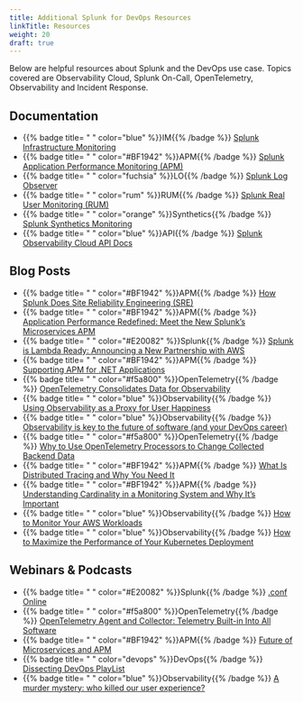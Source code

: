 ```yaml
---
title: Additional Splunk for DevOps Resources
linkTitle: Resources
weight: 20
draft: true
---
```


Below are helpful resources about Splunk and the DevOps use case. Topics covered are Observability Cloud, Splunk On-Call, OpenTelemetry, Observability and Incident Response.

## Documentation

* {{% badge title= " " color="blue" %}}IM{{% /badge %}} [Splunk Infrastructure Monitoring](https://docs.splunk.com/Observability/infrastructure/intro-to-infrastructure.html#nav-Introduction-to-Splunk-Infrastructure-Monitoring)
* {{% badge title= " " color="#BF1942" %}}APM{{% /badge %}} [Splunk Application Performance Monitoring (APM)](https://docs.splunk.com/Observability/apm/intro-to-apm.html#nav-Introduction-to-Splunk-APM)
* {{% badge title= " " color="fuchsia" %}}LO{{% /badge %}} [Splunk Log Observer](https://docs.splunk.com/Observability/logs/intro-to-logs.html#nav-Introduction-to-Splunk-Log-Observer)
* {{% badge title= " " color="rum" %}}RUM{{% /badge %}} [Splunk Real User Monitoring (RUM)](https://docs.splunk.com/Observability/rum/intro-to-rum.html#nav-Introduction-to-Splunk-RUM)
* {{% badge title= " " color="orange" %}}Synthetics{{% /badge %}} [Splunk Synthetics Monitoring](https://help.rigor.com/hc/en-us)
* {{% badge title= " " color="blue" %}}API{{% /badge %}} [Splunk Observability Cloud API Docs](https://dev.splunk.com/observability/docs/)

## Blog Posts

* {{% badge title= " " color="#BF1942" %}}APM{{% /badge %}} [How Splunk Does Site Reliability Engineering (SRE)](https://splk.it/3eKyy46)
* {{% badge title= " " color="#BF1942" %}}APM{{% /badge %}} [Application Performance Redefined: Meet the New Splunk&rsquo;s Microservices APM](https://www.splunk.com/en_us/blog/it/application-performance-redefined-meet-the-new-signalfx-microservices-apm.html)
* {{% badge title= " " color="#E20082" %}}Splunk{{% /badge %}} [Splunk is Lambda Ready: Announcing a New Partnership with AWS](https://www.splunk.com/en_us/blog/it/splunk-is-lambda-ready.html)
* {{% badge title= " " color="#BF1942" %}}APM{{% /badge %}} [Supporting APM for .NET Applications](https://www.splunk.com/en_us/blog/cloud/supporting-apm-for-net-applications.html)
* {{% badge title= " " color="#f5a800" %}}OpenTelemetry{{% /badge %}} [OpenTelemetry Consolidates Data for Observability](https://thenewstack.io/opentelemetry-consolidates-data-for-observability/)
* {{% badge title= " " color="blue" %}}Observability{{% /badge %}} [Using Observability as a Proxy for User Happiness](https://www.splunk.com/en_us/blog/cloud/using-observability-as-a-proxy-for-customer-happiness.html)
* {{% badge title= " " color="blue" %}}Observability{{% /badge %}} [Observability is key to the future of software (and your DevOps career)](https://stackoverflow.blog/2021/09/08/observability-is-key-to-the-future-of-software-and-your-devops-career/)
* {{% badge title= " " color="#f5a800" %}}OpenTelemetry{{% /badge %}} [Why to Use OpenTelemetry Processors to Change Collected Backend Data](https://www.splunk.com/en_us/blog/devops/why-to-use-opentelemetry-processors-to-change-collected-backend-data.html)
* {{% badge title= " " color="#BF1942" %}}APM{{% /badge %}} [What Is Distributed Tracing and Why You Need It](https://www.splunk.com/en_us/blog/devops/what-is-distributed-tracing-and-why-you-need-it.html)
* {{% badge title= " " color="#BF1942" %}}APM{{% /badge %}} [Understanding Cardinality in a Monitoring System and Why It&rsquo;s Important](https://www.splunk.com/en_us/blog/devops/understanding-cardinality-in-a-monitoring-system-and-why-it-s-important.html)
* {{% badge title= " " color="blue" %}}Observability{{% /badge %}} [How to Monitor Your AWS Workloads](https://www.splunk.com/en_us/blog/devops/how-to-monitor-your-aws-workloads.html)
* {{% badge title= " " color="blue" %}}Observability{{% /badge %}} [How to Maximize the Performance of Your Kubernetes Deployment](https://www.splunk.com/en_us/blog/devops/how-to-maximize-the-performance-of-your-kubernetes-deployment.html)

## Webinars & Podcasts

* {{% badge title= " " color="#E20082" %}}Splunk{{% /badge %}} [.conf Online](https://conf.splunk.com/watch/conf-online.html#/)
* {{% badge title= " " color="#f5a800" %}}OpenTelemetry{{% /badge %}} [OpenTelemetry Agent and Collector: Telemetry Built-in Into All Software](https://www.youtube.com/watch?v=cHiFSprUqa0)
* {{% badge title= " " color="#BF1942" %}}APM{{% /badge %}} [Future of Microservices and APM](https://bit.ly/3cpdbUs)
* {{% badge title= " " color="devops" %}}DevOps{{% /badge %}} [Dissecting DevOps PlayList](https://www.youtube.com/playlist?list=PLxkFdMSHYh3QOOQ7D1YyPYOlavuVBRmNm)
* {{% badge title= " " color="blue" %}}Observability{{% /badge %}} [A murder mystery: who killed our user experience?](https://stackoverflow.blog/2021/10/27/observability-thrives-when-vendor-lock-in-dies/)
